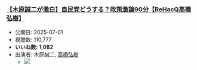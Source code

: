 ### [【木原誠二が激白】自民党どうする？政策激論90分【ReHacQ高橋弘樹】](https://www.youtube.com/watch?v=u_maBSrao10)
-   公開日: 2025-07-01
-   視聴数: 110,777
-   **いいね数: 1,082**
-   出演者: 木原誠二, [高橋弘樹](/rehacq_fan/people/高橋弘樹 "wikilink")
    - [![](https://img.youtube.com/vi/u_maBSrao10/hqdefault.jpg)](https://www.youtube.com/watch?v=u_maBSrao10)
